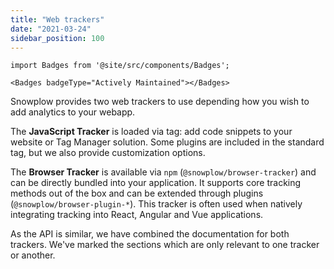 ```yaml
---
title: "Web trackers"
date: "2021-03-24"
sidebar_position: 100
---
```


```mdx-code-block
import Badges from '@site/src/components/Badges';

<Badges badgeType="Actively Maintained"></Badges>
```

Snowplow provides two web trackers to use depending how you wish to add analytics to your webapp.

The **JavaScript Tracker** is loaded via tag: add code snippets to your website or Tag Manager solution. Some plugins are included in the standard tag, but we also provide customization options.

The **Browser Tracker** is available via `npm` (`@snowplow/browser-tracker`) and can be directly bundled into your application. It supports core tracking methods out of the box and can be extended through plugins (`@snowplow/browser-plugin-*`). This tracker is often used when natively integrating tracking into React, Angular and Vue applications.

As the API is similar, we have combined the documentation for both trackers. We've marked the sections which are only relevant to one tracker or another.
